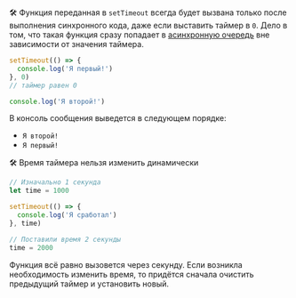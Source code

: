 🛠 Функция переданная в `setTimeout` всегда будет вызвана только после выполнения синхронного кода, даже если выставить таймер в `0`. Дело в том, что такая функция сразу попадает в [асинхронную очередь](/js/async-in-js/) вне зависимости от значения таймера.

```js
setTimeout(() => {
  console.log('Я первый!')
}, 0)
// таймер равен 0

console.log('Я второй!')
```

В консоль сообщения выведется в следующем порядке:
- `Я второй!`
- `Я первый!`

🛠 Время таймера нельзя изменить динамически

```js
// Изначально 1 секунда
let time = 1000

setTimeout(() => {
  console.log('Я сработал')
}, time)

// Поставили время 2 секунды
time = 2000
```

Функция всё равно вызовется через секунду. Если возникла необходимость изменить время, то придётся сначала очистить предыдущий таймер и установить новый.

